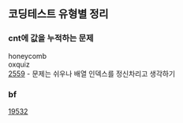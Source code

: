 ## 코딩테스트 유형별 정리

### cnt에 값을 누적하는 문제
honeycomb <br>
oxquiz <br>
[2559](https://www.acmicpc.net/problem/2559) - 문제는 쉬우나 배열 인덱스를 정신차리고 생각하기

### bf
[19532](https://www.acmicpc.net/problem/19532)
